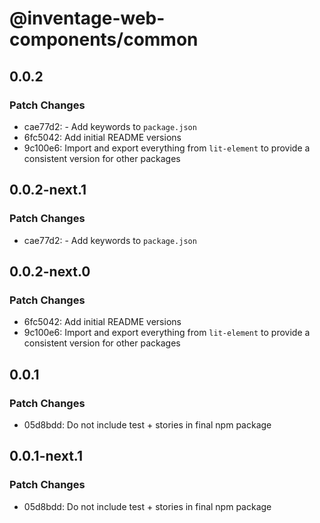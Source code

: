 # @inventage-web-components/common

## 0.0.2

### Patch Changes

- cae77d2: - Add keywords to `package.json`
- 6fc5042: Add initial README versions
- 9c100e6: Import and export everything from `lit-element` to provide a consistent version for other packages

## 0.0.2-next.1

### Patch Changes

- cae77d2: - Add keywords to `package.json`

## 0.0.2-next.0

### Patch Changes

- 6fc5042: Add initial README versions
- 9c100e6: Import and export everything from `lit-element` to provide a consistent version for other packages

## 0.0.1

### Patch Changes

- 05d8bdd: Do not include test + stories in final npm package

## 0.0.1-next.1

### Patch Changes

- 05d8bdd: Do not include test + stories in final npm package
